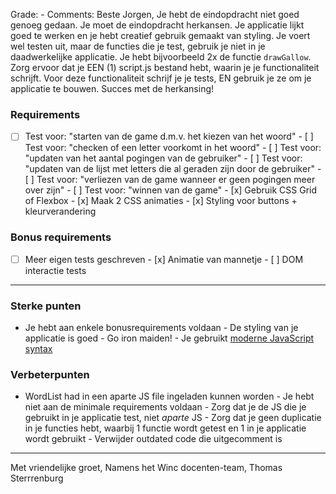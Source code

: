Grade: -
Comments: Beste Jorgen,
Je hebt de eindopdracht niet goed genoeg gedaan. Je moet de eindopdracht herkansen. Je applicatie lijkt goed te werken en je hebt creatief gebruik gemaakt van styling. Je voert wel testen uit, maar de functies die je test, gebruik je niet in je daadwerkelijke applicatie. Je hebt bijvoorbeeld 2x de functie `drawGallow`. Zorg ervoor dat je EEN (1) script.js bestand hebt, waarin je je functionaliteit schrijft. Voor deze functionaliteit schrijf je je tests, EN gebruik je ze om je applicatie te bouwen. Succes met de herkansing!

### Requirements

- [ ] Test voor: "starten van de game d.m.v. het kiezen van het woord" - [ ] Test voor: "checken of een letter voorkomt in het woord" - [ ] Test voor: "updaten van het aantal pogingen van de gebruiker" - [ ] Test voor: "updaten van de lijst met letters die al geraden zijn door de gebruiker" - [ ] Test voor: "verliezen van de game wanneer er geen pogingen meer over zijn" - [ ] Test voor: "winnen van de game" - [x] Gebruik CSS Grid of Flexbox - [x] Maak 2 CSS animaties - [x] Styling voor buttons + kleurverandering

### Bonus requirements

- [ ] Meer eigen tests geschreven - [x] Animatie van mannetje - [ ] DOM interactie tests

---

### Sterke punten

- Je hebt aan enkele bonusrequirements voldaan - De styling van je applicatie is goed - Go iron maiden! - Je gebruikt [moderne JavaScript syntax](https://www.notion.so/Wat-is-moderne-JavaScript-syntax-a8defe42820f4fc384c3994b3141227b)

### Verbeterpunten

- WordList had in een aparte JS file ingeladen kunnen worden - Je hebt niet aan de minimale requirements voldaan - Zorg dat je de JS die je gebruikt in je applicatie test, niet _aparte_ JS - Zorg dat je geen duplicatie in je functies hebt, waarbij 1 functie wordt getest en 1 in je applicatie wordt gebruikt - Verwijder outdated code die uitgecomment is

---

Met vriendelijke groet,
Namens het Winc docenten-team,
Thomas Sterrrenburg
